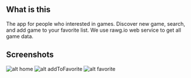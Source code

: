 ## What is this

The app for people who interested in games. Discover new game, search, and add game to your favorite list. We use rawg.io web service to get all game data.

## Screenshots
![alt home](98632800-c38cb100-2352-11eb-9c66-2dcd109cd8fe.png)
![alt addToFavorite](98632811-ca1b2880-2352-11eb-8968-6085ea8b7fdd.png)
![alt favorite](98632814-cbe4ec00-2352-11eb-8fcd-75c2c2191fc2.png)
